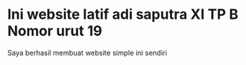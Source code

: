 <!DOCTYPE.html>
<html>
  <head>
      <meta charset="utf-8">
      <title>"latif-XITPB-19"</title>
  <head>
<body>
<h1> Ini website latif adi saputra XI TP B Nomor urut 19 </h1>
<p> Saya berhasil membuat website simple ini sendiri </p>
</body>
</html>
